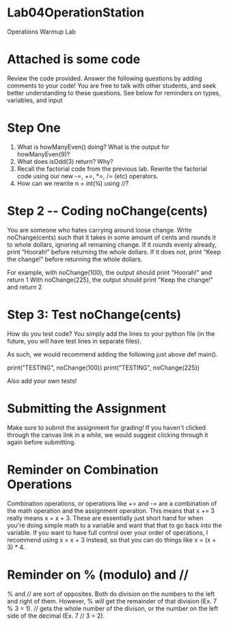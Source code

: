 # Lab04OperationStation
Operations Warmup Lab

# Attached is some code
Review the code provided. Answer the following questions by adding comments to your code! You are free to talk with other students, and seek better understanding to these questions. See below for reminders on types, variables, and input

# Step One
1. What is howManyEven() doing? What is the output for howManyEven(9)?
2. What does isOdd(3) return? Why?
3. Recall the factorial code from the previous lab. Rewrite the factorial code using our new -=, +=, *=, /= (etc) operators.
4. How can we rewrite n = int(¾) using //?

# Step 2 -- Coding noChange(cents)
You are someone who hates carrying around loose change. 
Write noChange(cents) such that it takes in some amount of cents and rounds it to whole dollars, ignoring all remaining change. 
If it rounds evenly already, print “Hoorah!” before returning the whole dollars. 
If it does not, print “Keep the change!” before returning the whole dollars.

For example, with noChange(100), the output should print "Hoorah!" and return 1
With noChange(225), the output should print "Keep the change!" and return 2


# Step 3: Test noChange(cents)
How do you test code? You simply add the lines to your python file (in the future, you will have test lines in separate files).

As such, we would recommend adding the following just above def main().

print("TESTING", noChange(100)) 
print("TESTING", noChange(225)) 

Also add your own tests!

# Submitting the Assignment
Make sure to submit the assignment for grading! If you haven't clicked through the canvas link in a while, we would suggest clicking through it again before submitting.

# Reminder on Combination Operations
Combination operations, or operations like += and -= are a combination of the math operation and the assignment operation. 
This means that x += 3 really means x = x + 3. These are essentially just short hand for when you're doing simple math to a variable and want that that to go back into the variable. If you want to have full control over your order of operations, I recommend using x = x + 3 instead, so that you can do things like x = (x + 3) * 4.

# Reminder on % (modulo) and //
% and // are sort of opposites. Both do division on the numbers to the left and right of them. 
However, % will get the remainder of that division (Ex. 7 % 3 = 1).
// gets the whole number of the divison, or the number on the left side of the decimal (Ex. 7 // 3 = 2).
